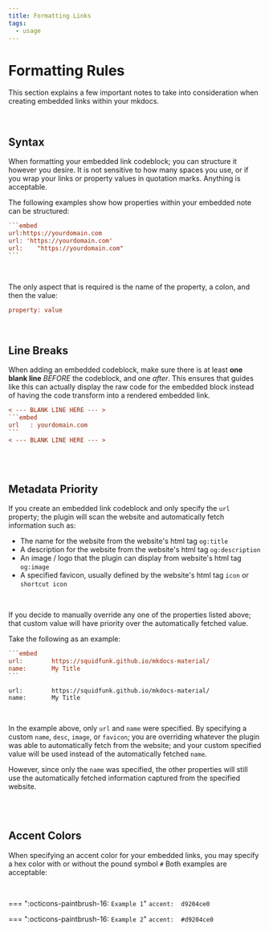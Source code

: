 ```yaml
---
title: Formatting Links
tags:
  - usage
---
```


# Formatting Rules
This section explains a few important notes to take into consideration when creating embedded links within your mkdocs.

<br />

## Syntax
When formatting your embedded link codeblock; you can structure it however you desire. It is not sensitive to how many spaces you use, or if you wrap your links or property values in quotation marks. Anything is acceptable.

The following examples show how properties within your embedded note can be structured:

````ini
```embed
url:https://yourdomain.com
url: 'https://yourdomain.com'
url:    "https://yourdomain.com"
```
````

<br />

The only aspect that is required is the name of the property, a colon, and then the value:

```ini
property: value
```

<br />

## Line Breaks
When adding an embedded codeblock, make sure there is at least **one blank line** _BEFORE_ the codeblock, and one _after_. This ensures that guides like this can actually display the raw code for the embedded block instead of having the code transform into a rendered embedded link.

```` ini hl_lines="1 5"
< --- BLANK LINE HERE --- >
```embed
url   : yourdomain.com
```
< --- BLANK LINE HERE --- >
````


<br />
<br />


## Metadata Priority
If you create an embedded link codeblock and only specify the `url` property; the plugin will scan the website and automatically fetch information such as:

- The name for the website from the website's html tag `og:title`
- A description for the website from the website's html tag `og:description`
- An image / logo that the plugin can display from website's html tag `og:image`
- A specified favicon, usually defined by the website's html tag `icon` or `shortcut icon`

<br />

If you decide to manually override any one of the properties listed above; that custom value will have priority over the automatically fetched value. 

Take the following as an example:

````ini
```embed
url:        https://squidfunk.github.io/mkdocs-material/
name:       My Title
```
````

```embed
url:        https://squidfunk.github.io/mkdocs-material/
name:       My Title
```

<br />

In the example above, only `url` and `name` were specified. By specifying a custom `name`, `desc`, `image`, or `favicon`; you are overriding whatever the plugin was able to automatically fetch from the website; and your custom specified value will be used instead of the automatically fetched `name`.

However, since only the `name` was specified, the other properties will still use the automatically fetched information captured from the specified website.

<br />
<br />

## Accent Colors
When specifying an accent color for your embedded links, you may specify a hex color with or without the pound symbol `#` Both examples are acceptable:

<br />

=== ":octicons-paintbrush-16: `Example 1`"
    ```
    accent:  d9204ce0
    ```

=== ":octicons-paintbrush-16: `Example 2`"
    ```
    accent:  #d9204ce0
    ```